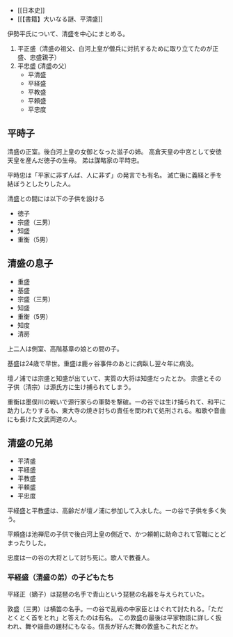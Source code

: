 - [[日本史]]
- [[【書籍】大いなる謎、平清盛]]

伊勢平氏について、清盛を中心にまとめる。

1. 平正盛（清盛の祖父、白河上皇が僧兵に対抗するために取り立てたのが正盛、忠盛親子）
2. 平忠盛 (清盛の父）
   - 平清盛
   - 平経盛
   - 平教盛
   - 平頼盛
   - 平忠度


## 平時子

清盛の正室。後白河上皇の女御となった滋子の姉。
高倉天皇の中宮として安徳天皇を産んだ徳子の生母。
弟は謀略家の平時忠。

平時忠は「平家に非ずんば、人に非ず」の発言でも有名。
滅亡後に義経と手を結ぼうとしたりした人。

清盛との間には以下の子供を設ける

- 徳子
- 宗盛（三男）
- 知盛
- 重衡（5男）


## 清盛の息子

- 重盛
- 基盛
- 宗盛（三男）
- 知盛
- 重衡（5男）
- 知度
- 清房

上二人は側室、高階基章の娘との間の子。

基盛は24歳で早世。重盛は鹿ヶ谷事件のあとに病臥し翌々年に病没。

壇ノ浦では宗盛と知盛が出ていて、実質の大将は知盛だったとか。
宗盛とその子供（清宗）は源氏方に生け捕られてしまう。

重衡は墨俣川の戦いで源行家らの軍勢を撃破。一の谷では生け捕られて、和平に助力したりするも、東大寺の焼き討ちの責任を問われて処刑される。和歌や音曲にも長けた文武両道の人。

## 清盛の兄弟

- 平清盛
- 平経盛
- 平教盛
- 平頼盛
- 平忠度

平経盛と平教盛は、高齢だが壇ノ浦に参加して入水した。一の谷で子供を多く失う。

平頼盛は池禅尼の子供で後白河上皇の側近で、かつ頼朝に助命されて官職にとどまったりした。

忠度は一の谷の大将として討ち死に。歌人で教養人。

### 平経盛（清盛の弟）の子どもたち

平経正（嫡子）は琵琶の名手で青山という琵琶の名器を与えられていた。

敦盛（三男）は横笛の名手。一の谷で乱戦の中家臣とはぐれて討たれる。「ただとくとく首をとれ」と答えたのは有名。
この敦盛の最後は平家物語に詳しく扱われ、舞や謡曲の題材にもなる。信長が好んだ舞の敦盛もこれだとか。

